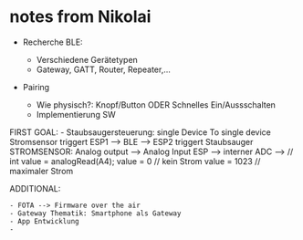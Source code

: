 # notes from Nikolai



- Recherche BLE:    
    - Verschiedene Gerätetypen
    - Gateway, GATT, Router, Repeater,...




- Pairing
    - Wie physisch?: Knopf/Button ODER Schnelles Ein/Aussschalten
    - Implementierung SW



FIRST GOAL:
    - Staubsaugersteuerung: single Device To single device
    Stromsensor triggert ESP1 --> BLE --> ESP2 triggert Staubsauger
    STROMSENSOR: Analog output --> Analog Input ESP --> interner ADC --> // int value = analogRead(A4);
                                        value = 0 // kein Strom
                                        value = 1023 // maximaler Strom    



ADDITIONAL:
    
    - FOTA --> Firmware over the air
    - Gateway Thematik: Smartphone als Gateway
    - App Entwicklung
    -
